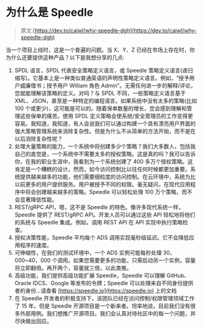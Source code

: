 # 为什么是 Speedle

> 原文:[https://dev.to/caiwl/why-speedle-dgh](https://dev.to/caiwl/why-speedle-dgh)

当一个项目上线时，这是一个普遍的问题。当 X、Y、Z 已经在市场上存在时，你为什么还要提供这种产品？以下是我想分享的几点:

1.  SPDL 语言，SPDL 代表安全策略定义语言，或 Speedle 策略定义语言(递归缩写)。它基本上是一种类似普通英语的声明性策略定义语言。例如，“授予用户威廉借书；授予用户 William 角色 Admin”。无需任何进一步的解释/评论，您就能理解该策略的定义。对吗？与 SPDL 不同，一些策略定义语言基于 XML、JSON，甚至是一种特定的编程语言。如果系统中没有太多的策略(比如 100 个或更少)，这可能是可以的。随着保单数量的增长，您会感到理解和管理这些保单的痛苦。使用 SPDL 定义策略会使系统/安全管理员的工作变得更容易。我知道，我知道，有人会说我们可以通过构建一个具有漂亮用户界面的强大策略管理系统来消除复杂性。但是为什么不从简单的方法开始，而不是在以后消除复杂性呢？
2.  处理大量策略的能力，一个系统中将创建多少个策略？我们大多数人，包括我自己的直觉是，一个系统中不需要太多的授权策略。这是真的吗？我可以告诉你，在我的职业生涯中，我看到为一个系统创建了 400 多万个授权策略。这肯定是一个糟糕的设计。然而，如今访问控制比以往任何时候都更加重要。系统提供越来越多的功能，他们需要细粒度的访问控制。在云环境中，系统为比以前更多的用户提供服务。用户被授予不同的权限。毫无疑问，在现代应用程序中将会创建越来越多的策略。Speedle 可以轻松处理 100 万个策略，而不会显著降低性能。
3.  REST/gRPC API，嗯，这不是 Speedle 的特色。像许多现代系统一样，Speedle 提供了 REST/gRPC API。开发人员可以通过这些 API 轻松地将他们的系统与 Speedle 集成。例如，调用 REST API 在 API 实现中执行策略检查。
4.  授权决策性能，Speedle 平均每个 ADS 调用实现毫秒级延迟。它不会降低应用程序的速度。
5.  可伸缩性，在我们的测试环境中，一个 ADS 实例可能每秒处理 30，000~40，000 个调用。如果您需要更多的功能，只需启动另一个实例，容量将立即翻倍。再开两个，容量就三倍，以此类推。
6.  高级功能，我们提供高级功能扩展 Speedle，Speedle 可以理解 GitHub、Oracle IDCS、Google 等发布的令牌；Speedle 可以处理来自不同身份提供者的身份…请查看 [https://speedle.io](https://speedle.io) 上的文档
7.  在 Speedle 开发者的积极支持下，该团队已经在访问控制/权限管理领域工作了 15 年。但是 Speedle 开源项目是一个新来者。坦率地说，目前我们没有很多外部用例。我们想推广开源项目。我们会认真对待社区中的每一个问题，并尽快做出回应。